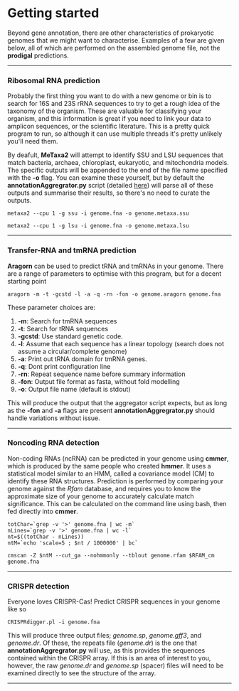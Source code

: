 # Getting started

Beyond gene annotation, there are other characteristics of prokaryotic genomes that we might want to characterise. Examples of a few are given below, all of which are performed on the assembled genome file, not the **prodigal** predictions.

----

### Ribosomal RNA prediction

Probably the first thing you want to do with a new genome or bin is to search for 16S and 23S rRNA sequences to try to get a rough idea of the taxonomy of the organism. These are valuable for classifying your organism, and this information is great if you need to link your data to amplicon sequences, or the scientific literature. This is a pretty quick program to run, so although it can use multiple threads it's pretty unlikely you'll need them.

By deafult, **MeTaxa2** will attempt to identify SSU and LSU sequences that match bacteria, archaea, chloroplast, eukaryotic, and mitochondria models. The specific outputs will be appended to the end of the file name specified with the **-o** flag. You can examine these yourself, but by default the **annotationAggregrator.py** script (detailed [here](https://github.com/GenomicsAotearoa/environmental_metagenomics/blob/master/metagenomic_annotation/3.aggregation.md)) will parse all of these outputs and summarise their results, so there's no need to curate the outputs.

```
metaxa2 --cpu 1 -g ssu -i genome.fna -o genome.metaxa.ssu

metaxa2 --cpu 1 -g lsu -i genome.fna -o genome.metaxa.lsu
```

----

### Transfer-RNA and tmRNA prediction

**Aragorn** can be used to predict tRNA and tmRNAs in your genome. There are a range of parameters to optimise with this program, but for a decent starting point

```
aragorn -m -t -gcstd -l -a -q -rn -fon -o genome.aragorn genome.fna
```

These parameter choices are:

1. **-m**: Search for tmRNA sequences
1. **-t**: Search for tRNA sequences
1. **-gcstd**: Use standard genetic code.
1. **-l**: Assume that each sequence has a linear topology (search does not assume a circular/complete genome)
1. **-a**: Print out tRNA domain for tmRNA genes.
1. **-q**: Dont print configuration line
1. **-rn**: Repeat sequence name before summary information
1. **-fon**: Output file format as fasta, without fold modelling
1. **-o**: Output file name (default is stdout)

This will produce the output that the aggregator script expects, but as long as the **-fon** and **-a** flags are present **annotationAggregrator.py** should handle variations without issue.

----

###  Noncoding RNA detection

Non-coding RNAs (ncRNA) can be predicted in your genome using **cmmer**, which is produced by the same people who created **hmmer**. It uses a statistical model similar to an HMM, called a covariance model (CM) to identify these RNA structures. Prediction is performed by comparing your genome against the *Rfam* database, and requires you to know the approximate size of your genome to accurately calculate match significance. This can be calculated on the command line using bash, then fed directly into **cmmer**.

```
totChar=`grep -v '>' genome.fna | wc -m`
nLines=`grep -v '>' genome.fna | wc -l`
nt=$((totChar - nLines))
ntM=`echo 'scale=5 ; $nt / 1000000' | bc`

cmscan -Z $ntM --cut_ga --nohmmonly --tblout genome.rfam $RFAM_cm genome.fna
```

----

### CRISPR detection

Everyone loves CRISPR-Cas! Predict CRISPR sequences in your genome like so

```
CRISPRdigger.pl -i genome.fna
```

This will produce three output files; *genome.sp*, *genome.gff3*, and *genome.dr*. Of these, the repeats file (*genome.dr*) is the one that **annotationAggregrator.py** will use, as this provides the sequences contained within the CRISPR array. If this is an area of interest to you, however, the raw *genome.dr* and *genome.sp* (spacer) files will need to be examined directly to see the structure of the array.

----